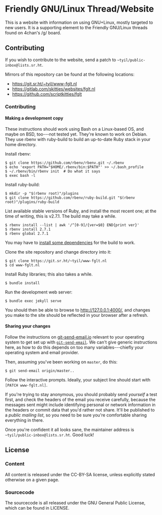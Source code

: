 # Friendly GNU/Linux Thread/Website

This is a website with information on using GNU+Linux, mostly targeted to new
users. It is a supporting element to the Friendly GNU/Linux threads found on
4chan's /g/ board.

## Contributing

If you wish to contribute to the website, send a patch to
`~tyil/public-inbox@lists.sr.ht`.

Mirrors of this repository can be found at the following locations:

- https://git.sr.ht/~tyil/www-fglt.nl
- https://gitlab.com/skitties/websites/fglt.nl
- https://github.com/scriptkitties/fglt

### Contributing

#### Making a development copy

These instructions should work using Bash on a Linux-based OS, and maybe on
BSD, too---not tested yet.  They're known to work on Debian.  They use rbenv
with ruby-build to build an up-to-date Ruby stack in your home directory.

Install rbenv:

	$ git clone https://github.com/rbenv/rbenv.git ~/.rbenv
	$ echo 'export PATH="$HOME/.rbenv/bin:$PATH"' >> ~/.bash_profile
	$ ~/.rbenv/bin/rbenv init  # Do what it says
	$ exec bash -l

Install ruby-build:

	$ mkdir -p "$(rbenv root)"/plugins
	$ git clone https://github.com/rbenv/ruby-build.git "$(rbenv root)"/plugins/ruby-build

List available stable versions of Ruby, and install the most recent one; at the
time of writing, this is v2.7.1.  The build may take a while.

	$ rbenv install --list | awk '/^[0-9]/{ver=$0} END{print ver}'
	$ rbenv install 2.7.1
	$ rbenv global 2.7.1

You may have to [install some
dependencies](https://github.com/rbenv/ruby-build/wiki#suggested-build-environment)
for the build to work.

Clone the site repository and change directory into it:

	$ git clone https://git.sr.ht/~tyil/www-fglt.nl
	$ cd www-fglt.nl

Install Ruby libraries; this also takes a while.

	$ bundle install

Run the development web server:

	$ bundle exec jekyll serve

You should then be able to browse to <http://127.0.0.1:4000/>, and changes you
make to the site should be reflected in your browser after a refresh.

#### Sharing your changes

Follow the instructions on [git-send-email.io](http://git-send-email.io/)
relevant to your operating system to get set up with
[`git-send-email`](https://git-scm.com/docs/git-send-email).  We can't give
generic instructions here, as how to do this depends on too many
variables---chiefly your operating system and email provider.

Then, assuming you've been working on `master`, do this:

	$ git send-email origin/master..

Follow the interactive prompts.  Ideally, your subject line should start with
`[PATCH www-fglt.nl]`.

If you're trying to stay anonymous, you should probably send *yourself* a test
first, and check the headers of the email you receive carefully, because the
messages sent might include identifying personal or network information in the
headers or commit data that you'd rather not share.  It'll be published to
a *public mailing list*, so you need to be sure you're comfortable sharing
everything in there.

Once you're confident it all looks sane, the maintainer address is
`~tyil/public-inbox@lists.sr.ht`.  Good luck!

## License

### Content

All content is released under the CC-BY-SA license, unless explicitly stated
otherwise on a given page.

### Sourcecode

The sourcecode is all released under the GNU General Public License, which can
be found in LICENSE.
